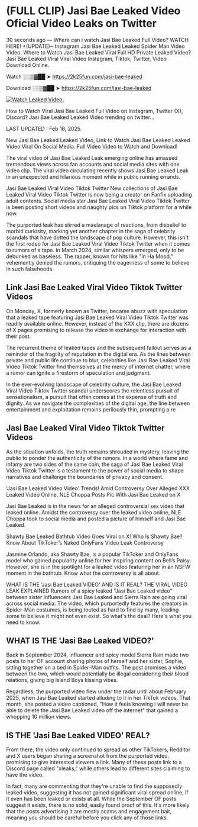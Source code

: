 # (FULL CLIP) Jasi Bae Leaked Video Oficial Video Leaks on Twitter

30 seconds ago — Where can i watch Jasi Bae Leaked Full Video? WATCH HERE! +(UPDATE)~ Instagram Jasi Bae Leaked Leaked Spider Man Video Video. Where to Watch Jasi Bae Leaked Viral Full HD Private Leaked Video? Jasi Bae Leaked Viral Viral Video Instagram, Tiktok, Twitter, Video Download Online.

Watch ░░▒▓██ ➤ https://2k25fun.com/jasi-bae-leaked

Download ░░▒▓██ ➤ https://2k25fun.com/jasi-bae-leaked

[![Watch Leaked Video.](https://miro.medium.com/v2/resize:fit:828/format:webp/1*cilzJN44JGOrTw9NJCrNHA.gif "Watch Leaked Video")](https://2k25fun.com/jasi-bae-leaked)

How to Watch Viral Jasi Bae Leaked Full Video on Instagram, Twitter (X), Discord? Jasi Bae Leaked Leaked Video trending on twitter...

LAST UPDATED : Feb 16, 2025.

New Jasi Bae Leaked Leaked Video, Link to Watch Jasi Bae Leaked Leaked Video Viral On Social Media. Full Video Video to Watch and Download!

The viral video of Jasi Bae Leaked Leak emerging online has amassed tremendous views across fan accounts and social media sites with one video clip. The viral video circulating recently shows Jasi Bae Leaked Leak in an unexpected and hilarious moment while in public running errands.

Jasi Bae Leaked Viral Video Tiktok Twitter New collections of Jasi Bae Leaked Viral Video Tiktok Twitter is now being a creator on Fanfix uploading adult contents. Social media star Jasi Bae Leaked Viral Video Tiktok Twitter is been posting short videos and naughty pics on Tiktok platform for a while now.

The purported leak has stirred a maelanage of reactions, from disbelief to morbid curiosity, marking yet another chapter in the saga of celebrity scandals that have dotted the landscape of pop culture. However, this isn't the first rodeo for Jasi Bae Leaked Viral Video Tiktok Twitter when it comes to rumors of a tape. In March 2024, similar whispers emerged, only to be debunked as baseless. The rapper, known for hits like "In Ha Mood," vehemently denied the rumors, critiquing the eagerness of some to believe in such falsehoods.

## Link Jasi Bae Leaked Viral Video Tiktok Twitter Videos

On Monday, X, formerly known as Twitter, became abuzz with speculation that a leaked tape featuring Jasi Bae Leaked Viral Video Tiktok Twitter was readily available online. However, instead of the XXX clip, there are dozens of X pages promising to release the video in exchange for interaction with their post.

The recurrent theme of leaked tapes and the subsequent fallout serves as a reminder of the fragility of reputation in the digital era. As the lines between private and public life continue to blur, celebrities like Jasi Bae Leaked Viral Video Tiktok Twitter find themselves at the mercy of internet chatter, where a rumor can ignite a firestorm of speculation and judgment.

In the ever-evolving landscape of celebrity culture, the Jasi Bae Leaked Viral Video Tiktok Twitter scandal underscores the relentless pursuit of sensationalism, a pursuit that often comes at the expense of truth and dignity. As we navigate the complexities of the digital age, the line between entertainment and exploitation remains perilously thin, prompting a re

##  Jasi Bae Leaked Viral Video Tiktok Twitter Videos

As the situation unfolds, the truth remains shrouded in mystery, leaving the public to ponder the authenticity of the rumors. In a world where fame and infamy are two sides of the same coin, the saga of Jasi Bae Leaked Viral Video Tiktok Twitter is a testament to the power of social media to shape narratives and challenge the boundaries of privacy and consent.

'Jasi Bae Leaked Video Video' Trends! Amid Controversy Over Alleged XXX Leaked Video Online, NLE Choppa Posts Pic With Jasi Bae Leaked on X

Jasi Bae Leaked is in the news for an alleged controversial sex video that leaked online. Amidst the controversy over the leaked video online, NLE Choppa took to social media and posted a picture of himself and Jasi Bae Leaked.

Shawty Bae Leaked Bathtub Video Goes Viral on X! Who Is Shawty Bae? Know About TikToker’s Naked OnlyFans Video Leak Controversy

Jasmine Orlando, aka Shawty Bae, is a popular TikToker and OnlyFans model who gained popularity online for her inspiring content on Bell’s Palsy. However, she is in the spotlight for a leaked video featuring her in an NSFW moment in the bathtub. Know what the controversy is all about.

WHAT IS THE 'Jasi Bae Leaked VIDEO' AND IS IT REAL? THE VIRAL VIDEO LEAK EXPLAINED Rumors of a spicy leaked "Jasi Bae Leaked video" between sister influencers Jasi Bae Leaked and Sierra Rain are going viral across social media. The video, which purportedly features the creators in Spider-Man costumes, is being touted as hard to find by many, leading some to believe it might not even exist. So what's the deal? Here's what you need to know.

## WHAT IS THE 'Jasi Bae Leaked VIDEO?'

Back in September 2024, influencer and spicy model Sierra Rain made two posts to her OF account sharing photos of herself and her sister, Sophie, sitting together on a bed in Spider-Man outfits. The post promises a video between the two, which would potentially be illegal considering their blood relations, giving big Island Boys kissing vibes.

Regardless, the purported video flew under the radar until about February 2025, when Jasi Bae Leaked started alluding to it in her TikTok videos. That month, she posted a video captioned, "How it feels knowing I will never be able to delete the Jasi Bae Leaked video off the internet" that gained a whopping 10 million views.

## IS THE 'Jasi Bae Leaked VIDEO' REAL?

From there, the video only continued to spread as other TikTokers, Redditor and X users began sharing a screenshot from the purported video, promising to give interested viewers a link. Many of these posts link to a Discord page called "xleaks," while others lead to different sites claiming to have the video.

In fact, many are commenting that they're unable to find the supposedly leaked video, suggesting it has not gained significant viral spread online, if it even has been leaked or exists at all. While the September OF posts suggest it exists, there is no solid, easily found proof of this. It's more likely that the posts advertising it are mostly scams and engagement bait, meaning you should be careful before you click any of those links.